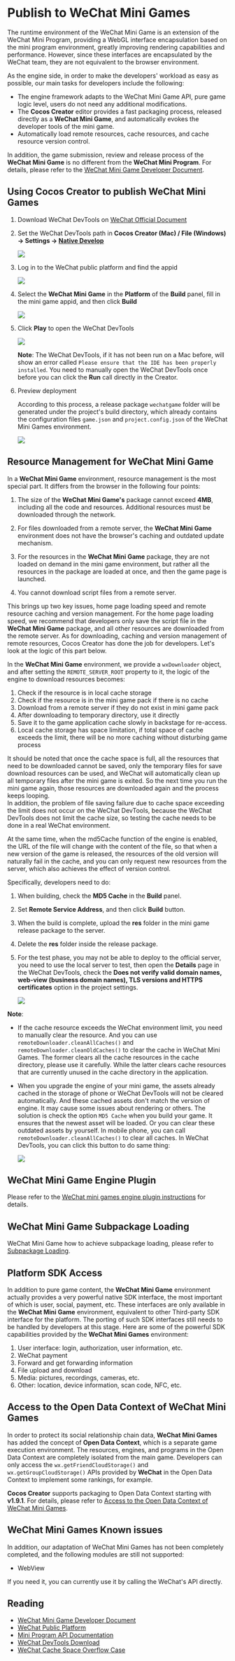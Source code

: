 # Publish to WeChat Mini Games

The runtime environment of the WeChat Mini Game is an extension of the WeChat Mini Program, providing a WebGL interface encapsulation based on the mini program environment, greatly improving rendering capabilities and performance. However, since these interfaces are encapsulated by the WeChat team, they are not equivalent to the browser environment.

As the engine side, in order to make the developers' workload as easy as possible, our main tasks for developers include the following:

- The engine framework adapts to the WeChat Mini Game API, pure game logic level, users do not need any additional modifications.
- The **Cocos Creator** editor provides a fast packaging process, released directly as a **WeChat Mini Game**, and automatically evokes the developer tools of the mini game.
- Automatically load remote resources, cache resources, and cache resource version control.

In addition, the game submission, review and release process of the **WeChat Mini Game** is no different from the **WeChat Mini Program**. For details, please refer to the [WeChat Mini Game Developer Document](https://developers.weixin.qq.com/minigame/en/dev/guide/).

## Using Cocos Creator to publish WeChat Mini Games

1. Download WeChat DevTools on [WeChat Official Document](https://developers.weixin.qq.com/miniprogram/en/dev/devtools/download.html)

2. Set the WeChat DevTools path in **Cocos Creator (Mac) / File (Windows) -> Settings -> [Native Develop](../getting-started/basics/editor-panels/preferences.md#native-develop)**

    ![](./publish-wechatgame/preference.JPG)

3. Log in to the WeChat public platform and find the appid

    ![](./publish-wechatgame/appid.jpeg)

4. Select the **WeChat Mini Game** in the **Platform** of the **Build** panel, fill in the mini game appid, and then click **Build**

    ![](./publish-wechatgame/build.jpeg)

5. Click **Play** to open the WeChat DevTools

    ![](./publish-wechatgame/tool.jpeg)

    **Note**: The WeChat DevTools, if it has not been run on a Mac before, will show an error called `Please ensure that the IDE has been properly installed`. You need to manually open the WeChat DevTools once before you can click the **Run** call directly in the Creator.

6. Preview deployment

    According to this process, a release package `wechatgame` folder will be generated under the project's build directory, which already contains the configuration files `game.json` and `project.config.json` of the WeChat Mini Games environment.

    ![](./publish-wechatgame/package.jpeg)

## Resource Management for WeChat Mini Game

In a **WeChat Mini Game** environment, resource management is the most special part. It differs from the browser in the following four points:

1. The size of the **WeChat Mini Game's** package cannot exceed **4MB**, including all the code and resources. Additional resources must be downloaded through the network.

2. For files downloaded from a remote server, the **WeChat Mini Game** environment does not have the browser's caching and outdated update mechanism.

3. For the resources in the **WeChat Mini Game** package, they are not loaded on demand in the mini game environment, but rather all the resources in the package are loaded at once, and then the game page is launched.

4. You cannot download script files from a remote server.

This brings up two key issues, home page loading speed and remote resource caching and version management. For the home page loading speed, we recommend that developers only save the script file in the **WeChat Mini Game** package, and all other resources are downloaded from the remote server. As for downloading, caching and version management of remote resources, Cocos Creator has done the job for developers. Let's look at the logic of this part below.

In the **WeChat Mini Game** environment, we provide a `wxDownloader` object, and after setting the `REMOTE_SERVER_ROOT` property to it, the logic of the engine to download resources becomes:

1. Check if the resource is in local cache storage
2. Check if the resource is in the mini game pack if there is no cache
3. Download from a remote server if they do not exist in mini game pack
4. After downloading to temporary directory, use it directly
5. Save it to the game application cache slowly in backstage for re-access.
6. Local cache storage has space limitation, if total space of cache exceeds the limit, there will be no more caching without disturbing game process 

It should be noted that once the cache space is full, all the resources that need to be downloaded cannot be saved, only the temporary files for save download resources can be used, and WeChat will automatically clean up all temporary files after the mini game is exited. So the next time you run the mini game again, those resources are downloaded again and the process keeps looping.  
In addition, the problem of file saving failure due to cache space exceeding the limit does not occur on the WeChat DevTools, because the WeChat DevTools does not limit the cache size, so testing the cache needs to be done in a real WeChat environment.

At the same time, when the md5Cache function of the engine is enabled, the URL of the file will change with the content of the file, so that when a new version of the game is released, the resources of the old version will naturally fail in the cache, and you can only request new resources from the server, which also achieves the effect of version control.

Specifically, developers need to do:

1. When building, check the **MD5 Cache** in the **Build** panel.
2. Set **Remote Service Address**, and then click **Build** button.
3. When the build is complete, upload the **res** folder in the mini game release package to the server.
4. Delete the **res** folder inside the release package.
5. For the test phase, you may not be able to deploy to the official server, you need to use the local server to test, then open the **Details** page in the WeChat DevTools, check the **Does not verify valid domain names, web-view (business domain names), TLS versions and HTTPS certificates** option in the project settings.

    ![](./publish-wechatgame/detail.jpeg)

**Note**: 

- If the cache resource exceeds the WeChat environment limit, you need to manually clear the resource. And you can use `remoteDownloader.cleanAllCaches()` and `remoteDownloader.cleanOldCaches()` to clear the cache in WeChat Mini Games. The former clears all the cache resources in the cache directory, please use it carefully. While the latter clears cache resources that are currently unused in the cache directory in the application.

- When you upgrade the engine of your mini game, the assets already cached in the storage of phone or WeChat DevTools will not be cleared automatically. And these cached assets don't match the version of engine. It may cause some issues about rendering or others. The solution is check the option `MD5 Cache` when you build your game. It ensures that the newest asset will be loaded. Or you can clear these outdated assets by yourself. In mobile phone, you can call `remoteDownloader.cleanAllCaches()` to clear all caches. In WeChat DevTools, you can click this button to do same thing:

  ![](./publish-wechatgame/clear-cache.png)

## WeChat Mini Game Engine Plugin

Please refer to the [WeChat mini games engine plugin instructions](./wechat-engine-plugin.md) for details.

## WeChat Mini Game Subpackage Loading

WeChat Mini Game how to achieve subpackage loading, please refer to [Subpackage Loading](../scripting/subpackage.md).

## Platform SDK Access

In addition to pure game content, the **WeChat Mini Game** environment actually provides a very powerful native SDK interface, the most important of which is user, social, payment, etc. These interfaces are only available in the **WeChat Mini Game** environment, equivalent to other Third-party SDK interface for the platform. The porting of such SDK interfaces still needs to be handled by developers at this stage. Here are some of the powerful SDK capabilities provided by the **WeChat Mini Games** environment:

1. User interface: login, authorization, user information, etc.
2. WeChat payment
3. Forward and get forwarding information
4. File upload and download
5. Media: pictures, recordings, cameras, etc.
6. Other: location, device information, scan code, NFC, etc.

## Access to the Open Data Context of WeChat Mini Games

In order to protect its social relationship chain data, **WeChat Mini Games** has added the concept of **Open Data Context**, which is a separate game execution environment. The resources, engines, and programs in the Open Data Context are completely isolated from the main game. Developers can only access the `wx.getFriendCloudStorage()` and `wx.getGroupCloudStorage()` APIs provided by **WeChat** in the Open Data Context to implement some rankings, for example.

**Cocos Creator** supports packaging to Open Data Context starting with **v1.9.1**. For details, please refer to [Access to the Open Data Context of WeChat Mini Games](../publish/publish-wechatgame-sub-domain.md).

## WeChat Mini Games Known issues

In addition, our adaptation of WeChat Mini Games has not been completely completed, and the following modules are still not supported:

- WebView

If you need it, you can currently use it by calling the WeChat's API directly.

## Reading

- [WeChat Mini Game Developer Document](https://developers.weixin.qq.com/minigame/en/dev/guide/)
- [WeChat Public Platform](https://mp.weixin.qq.com/?lang=en_US)
- [Mini Program API Documentation](https://developers.weixin.qq.com/minigame/en/dev/api/)
- [WeChat DevTools Download](https://mp.weixin.qq.com/debug/wxagame/en/dev/devtools/download.html)
- [WeChat Cache Space Overflow Case](https://github.com/cocos-creator/WeChatMiniGameTest)
